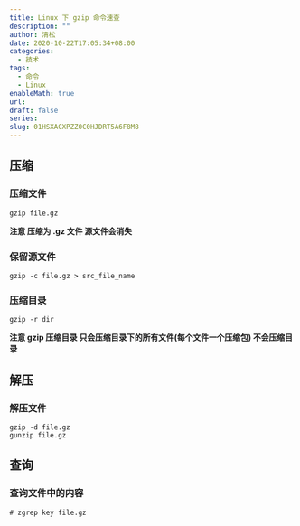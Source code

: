 ```yaml
---
title: Linux 下 gzip 命令速查
description: ""
author: 清松
date: 2020-10-22T17:05:34+08:00
categories:
  - 技术
tags:
  - 命令
  - Linux
enableMath: true
url: 
draft: false
series: 
slug: 01HSXACXPZZ0C0HJDRT5A6F8M8
---
```

## 压缩
### 压缩文件
```
gzip file.gz
```
**注意 压缩为 .gz 文件 源文件会消失**
### 保留源文件
```
gzip -c file.gz > src_file_name
```
### 压缩目录
```
gzip -r dir
```
**注意 gzip 压缩目录 只会压缩目录下的所有文件(每个文件一个压缩包) 不会压缩目录**
## 解压
### 解压文件
```
gzip -d file.gz
gunzip file.gz
```
## 查询
### 查询文件中的内容
```
# zgrep key file.gz
```
